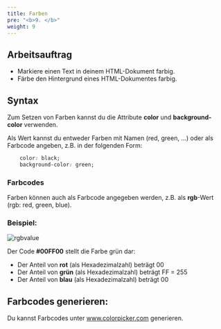 ```yaml
---
title: Farben
pre: "<b>9. </b>"
weight: 9
---
```


## Arbeitsauftrag

  * Markiere einen Text in deinem HTML-Dokument farbig.
  * Färbe den Hintergrund eines HTML-Dokumentes farbig.

## Syntax

Zum Setzen von Farben kannst du die Attribute **color** und **background-color** verwenden.

Als Wert kannst du entweder Farben mit Namen (red, green, ...) oder als Farbcode angeben, z.B. in der folgenden Form:

```css
    color: black;
    background-color: green;
```

### Farbcodes

Farben können auch als Farbcode angegeben werden, z.B. als **rgb**-Wert (rgb: red, green, blue).

### Beispiel:

![rgbvalue](/html/09_farben/1571660916244.png)


Der Code **#00FF00** stellt die Farbe grün dar:

* Der Anteil von **rot** (als Hexadezimalzahl) beträgt 00
* Der Anteil von **grün** (als Hexadezimalzahl) beträgt FF = 255
* Der Anteil von **blau** (als Hexadezimalzahl) beträgt 00

## Farbcodes generieren:

Du kannst Farbcodes unter www.colorpicker.com generieren.

